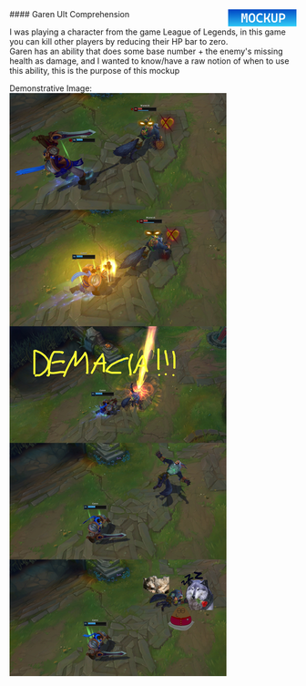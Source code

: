 <img src="../Assets/Mockup_Badge2.png" height=30 align=right>
#### Garen Ult Comprehension

I was playing a character from the game League of Legends, in this game you can kill other players by reducing their HP bar to zero.  
Garen has an ability that does some base number + the enemy's missing health as damage, and I wanted to know/have a raw notion of when to use this ability, this is the purpose of this mockup

Demonstrative Image:
<img src="../Assets/Garen Ult sleep boy demonstration.jpg">
